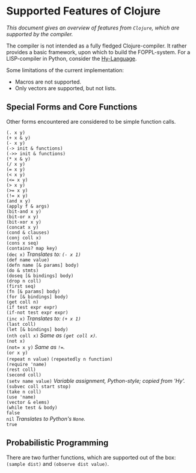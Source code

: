 # Supported Features of Clojure

_This document gives an overview of features from `Clojure`, which are
supported by the compiler._

The compiler is not intended as a fully fledged Clojure-compiler. It
rather provides a basic framework, upon which to build the FOPPL-system.
For a LISP-compiler in Python, consider the 
 [Hy-Language](https://github.com/hylang/hy).
 
Some limitations of the current implementation:

- Macros are not supported.
- Only vectors are supported, but not lists.

## Special Forms and Core Functions

Other forms encountered are considered to be simple function calls.

`(. x y)`  
`(+ x & y)`  
`(- x y)`  
`(-> init & functions)`  
`(->> init & functions)`  
`(* x & y)`  
`(/ x y)`  
`(= x y)`  
`(< x y)`  
`(<= x y)`  
`(> x y)`  
`(>= x y)`  
`(!= x y)`  
`(and x y)`  
`(apply f & args)`  
`(bit-and x y)`  
`(bit-or x y)`  
`(bit-xor x y)`  
`(concat x y)`  
`(cond & clauses)`  
`(conj coll x)`  
`(cons x seq)`  
`(contains? map key)`  
`(dec x)`
  _Translates to: `(- x 1)`_  
`(def name value)`  
`(defn name [& params] body)`  
`(do & stmts)`  
`(doseq [& bindings] body)`  
`(drop n coll)`  
`(first seq)`  
`(fn [& params] body)`  
`(for [& bindings] body)`  
`(get coll n)`  
`(if test expr expr)`  
`(if-not test expr expr)`  
`(inc x)`
  _Translates to: `(+ x 1)`_  
`(last coll)`  
`(let [& bindings] body)`  
`(nth coll x)`
  _Same as `(get coll x)`._  
`(not x)`  
`(not= x y)` _Same as `!=`._  
`(or x y)`  
`(repeat n value)`
`(repeatedly n function)`  
`(require 'name)`  
`(rest coll)`  
`(second coll)`  
`(setv name value)`
 _Variable assignment, Python-style; copied from 'Hy'._  
`(subvec coll start stop)`  
`(take n coll)`  
`(use 'name)`  
`(vector & elems)`  
`(while test & body)`  
`false`  
`nil` _Translates to Python's `None`._  
`true`  

## Probabilistic Programming

There are two further functions, which are supported out of the box:
`(sample dist)` and `(observe dist value)`.
